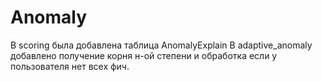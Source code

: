 # Anomaly
В scoring была добавлена таблица AnomalyExplain 
В adaptive_anomaly добавлено получение корня н-ой степени и обработка если у пользователя нет всех фич.
